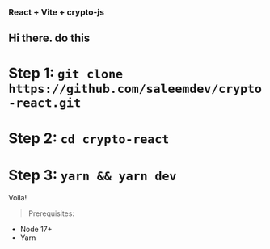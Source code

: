 ### React + Vite + crypto-js

## Hi there. do this
# Step 1: `git clone https://github.com/saleemdev/crypto-react.git`

# Step 2: `cd crypto-react`

# Step 3: `yarn && yarn dev`

Voila!

> Prerequisites:
> 

 - Node 17+
 - Yarn

